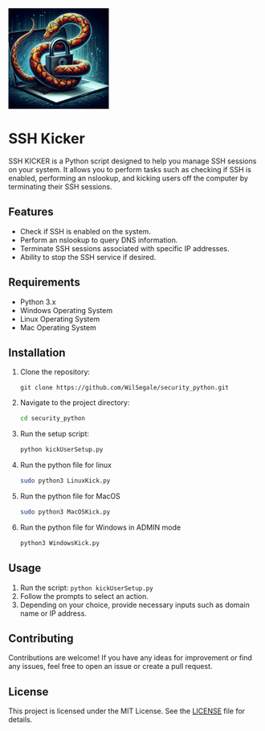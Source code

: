 <img src="Python Security program.JPG" alt="Security python IMG" width="200" height="200">


# SSH Kicker
SSH KICKER is a Python script designed to help you manage SSH sessions on your system. It allows you to perform tasks such as checking if SSH is enabled, performing an nslookup, and kicking users off the computer by terminating their SSH sessions.

## Features

- Check if SSH is enabled on the system.
- Perform an nslookup to query DNS information.
- Terminate SSH sessions associated with specific IP addresses.
- Ability to stop the SSH service if desired.

## Requirements

- Python 3.x
- Windows Operating System
- Linux Operating System
- Mac Operating System

## Installation

1. Clone the repository:

    ```shell
    git clone https://github.com/WilSegale/security_python.git
    ```

2. Navigate to the project directory:

    ```bash
    cd security_python
    ```

3. Run the setup script:

    ```bash
    python kickUserSetup.py
    ```
4. Run the python file for linux
    ```bash     
    sudo python3 LinuxKick.py
    ```

5. Run the python file for MacOS
    ```bash
    sudo python3 MacOSKick.py
    ```
6. Run the python file for Windows in ADMIN mode
    ```bat
    python3 WindowsKick.py
    ```
## Usage
1. Run the script: `python kickUserSetup.py` 
2. Follow the prompts to select an action.
3. Depending on your choice, provide necessary inputs such as domain name or IP address.

## Contributing

Contributions are welcome! If you have any ideas for improvement or find any issues, feel free to open an issue or create a pull request.

## License

This project is licensed under the MIT License. See the [LICENSE](LICENSE) file for details.
